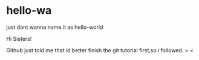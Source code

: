 # hello-wa
just dont wanna name it as hello-world

Hi Sisters!

Github just told me that id better finish the git tutorial first,so i followed. > <
